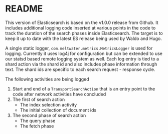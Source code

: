 README
======

This version of Elasticsearch is based on the v1.0.0 release from Github. It includes additional logging code inserted at various points in the code to track the duration of the search phases inside Elasticsearch. The target is to keep it up to date with the latest ES release being used by Waldo and Hugo.

A single static logger, `com.meltwater.metrics.MetricsLogger` is used for logging. Currently it uses log4j for configuration but can be extended to use our statsd based remote logging system as well. Each log entry is tied to a shard action via the shard id and also includes phase information through text. The shard ids are specific to each search request - response cycle.

The following activities are being logged

1. Start and end of a `TransportSearchAction` that is an entry point to the code after network activities have concluded
2. The first of search action
    * The index selection activity
    * The initial collection of document ids
3. The second phase of search action
    * The query phase
    * The fetch phase

  
